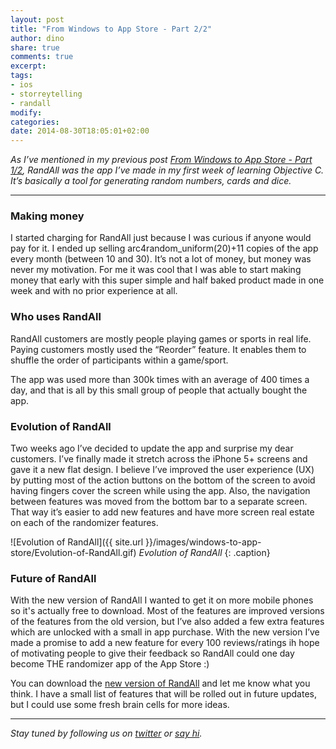 ```yaml
---
layout: post
title: "From Windows to App Store - Part 2/2"
author: dino
share: true
comments: true
excerpt:
tags:
- ios
- storreytelling
- randall
modify:
categories:
date: 2014-08-30T18:05:01+02:00
---
```

*As I’ve mentioned in my previous post <a href="http://thebakery.io/blog/from-windows-to-app-store-part-1-2/" target="_blank">From Windows to App Store - Part 1/2</a>, RandAll was the app I’ve made in my first week of learning Objective C. It’s basically a tool for generating random numbers, cards and dice.*

---

### Making money

I started charging for RandAll just because I was curious if anyone would pay for it. I ended up selling arc4random_uniform(20)+11 copies of the app every month (between 10 and 30). It’s not a lot of money, but money was never my motivation. For me it was cool that I was able to start making money that early with this super simple and half baked product made in one week and with no prior experience at all.

### Who uses RandAll

RandAll customers are mostly people playing games or sports in real life. Paying customers mostly used the “Reorder” feature. It enables them to shuffle the order of participants within a game/sport.

The app was used more than 300k times with an average of 400 times a day, and that is all by this small group of people that actually bought the app.

### Evolution of RandAll

Two weeks ago I’ve decided to update the app and surprise my dear customers. I’ve finally made it stretch across the iPhone 5+ screens and gave it a new flat design. I believe I’ve improved the user experience (UX) by putting most of the action buttons on the bottom of the screen to avoid having fingers cover the screen while using the app. Also, the navigation between features was moved from the bottom bar to a separate screen. That way it’s easier to add new features and have more screen real estate on each of the randomizer features.

![Evolution of RandAll]({{ site.url }}/images/windows-to-app-store/Evolution-of-RandAll.gif)
*Evolution of RandAll*
{: .caption}

### Future of RandAll

With the new version of RandAll I wanted to get it on more mobile phones so it's actually free to download. Most of the features are improved versions of the features from the old version, but I’ve also added a few extra features which are unlocked with a small in app purchase. With the new version I’ve made a promise to add a new feature for every 100 reviews/ratings ih hope of motivating people to give their feedback so RandAll could one day become THE randomizer app of the App Store :)


You can download the <a href="https://itunes.apple.com/us/app/randall/id428395953" target="_blank">new version of RandAll</a> and let me know what you think. I have a small list of features that will be rolled out in future updates, but I could use some fresh brain cells for more ideas.

---

*Stay tuned by following us on [twitter](http://twitter.com/bakeryhq) or [say hi](mailto:hi@thebakery.io).*
